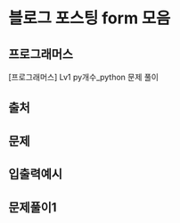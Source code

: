 # 블로그 포스팅 form 모음

## 프로그래머스

[프로그래머스] Lv1 py개수_python 문제 풀이
## 출처
## 문제
## 입출력예시
## 문제풀이1
```python

```